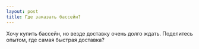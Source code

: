 ```yaml
---
layout: post 
title: Где заказать бассейн? 
--- 
```

Хочу купить бассейн, но везде доставку очень долго ждать. Поделитесь опытом, где самая быстрая доставка?